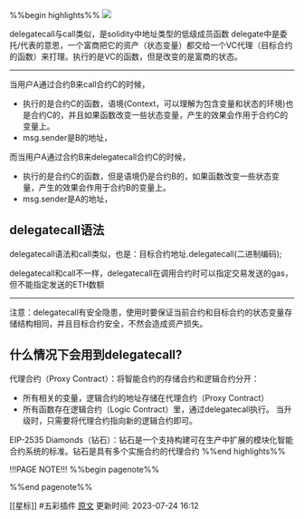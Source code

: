 %%begin highlights%%
![](https://images.mirror-media.xyz/publication-images/VgMR533pA8WYtE5Lr65mQ.png?height=698&width=1860)

delegatecall与call类似，是solidity中地址类型的低级成员函数
delegate中是委托/代表的意思，一个富商把它的资产（状态变量）都交给一个VC代理（目标合约的函数）来打理。执行的是VC的函数，但是改变的是富商的状态。

---
当用户A通过合约B来call合约C的时候，
- 执行的是合约C的函数，语境(Context，可以理解为包含变量和状态的环境)也是合约C的，并且如果函数改变一些状态变量，产生的效果会作用于合约C的变量上。
- msg.sender是B的地址，

而当用户A通过合约B来delegatecall合约C的时候，
- 执行的是合约C的函数，但是语境仍是合约B的，如果函数改变一些状态变量，产生的效果会作用于合约B的变量上。
- msg.sender是A的地址，

delegatecall语法
---
delegatecall语法和call类似，也是：目标合约地址.delegatecall(二进制编码);

delegatecall和call不一样，delegatecall在调用合约时可以指定交易发送的gas，但不能指定发送的ETH数额

---
注意：delegatecall有安全隐患，使用时要保证当前合约和目标合约的状态变量存储结构相同，并且目标合约安全，不然会造成资产损失。

什么情况下会用到delegatecall?​
---
代理合约（Proxy Contract）：将智能合约的存储合约和逻辑合约分开：
- 所有相关的变量，逻辑合约的地址存储在代理合约（Proxy Contract）
- 所有函数存在逻辑合约（Logic Contract）里，通过delegatecall执行。
当升级时，只需要将代理合约指向新的逻辑合约即可。

EIP-2535 Diamonds（钻石）：钻石是一个支持构建可在生产中扩展的模块化智能合约系统的标准。钻石是具有多个实施合约的代理合约
%%end highlights%%

!!!PAGE NOTE!!!
%%begin pagenote%%

%%end pagenote%%

[[星标]] #五彩插件 [原文](https://www.wtf.academy/solidity-advanced/Delegatecall/)
更新时间: 2023-07-24 16:12